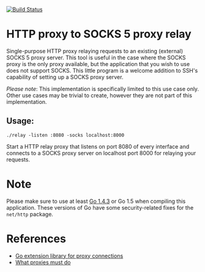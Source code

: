 [![Build Status](https://travis-ci.org/HeliTools/httpRelay.svg)](https://travis-ci.org/HeliTools/httpRelay)

# HTTP proxy to SOCKS 5 proxy relay

Single-purpose HTTP proxy relaying requests to an existing (external) SOCKS 5 proxy server. This tool is useful in the case where the SOCKS proxy is the only proxy available, but the application that you wish to use does not support SOCKS. This little program is a welcome addition to SSH's capability of setting up a SOCKS proxy server.

*Please note*: This implementation is specifically limited to this use case only. Other use cases may be trivial to create, however they are not part of this implementation.

## Usage:

`./relay -listen :8080 -socks localhost:8000`

Start a HTTP relay proxy that listens on port 8080 of every interface and connects to a SOCKS proxy server on localhost port 8000 for relaying your requests.

# Note

Please make sure to use at least [Go 1.4.3](https://github.com/golang/go/issues/12741) or Go 1.5 when compiling this application. These versions of Go have some security-related fixes for the `net/http` package.

# References

* [Go extension library for proxy connections](http://golang.org/x/net/proxy)
* [What proxies must do](https://www.mnot.net/blog/2011/07/11/what_proxies_must_do)
